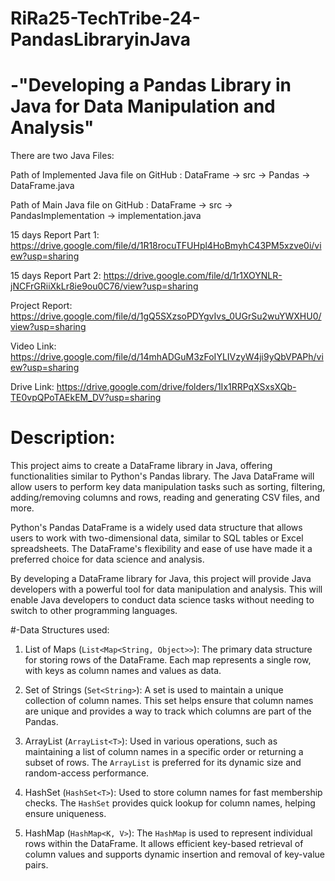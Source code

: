 # RiRa25-TechTribe-24-PandasLibraryinJava

# -"Developing a Pandas Library in Java for Data Manipulation and Analysis"

There are two Java Files:

Path of Implemented Java file on GitHub : DataFrame -> src -> Pandas -> DataFrame.java

Path of Main Java file on GitHub : DataFrame -> src -> PandasImplementation -> implementation.java

15 days Report Part 1: https://drive.google.com/file/d/1R18rocuTFUHpl4HoBmyhC43PM5xzve0i/view?usp=sharing

15 days Report Part 2: https://drive.google.com/file/d/1r1XOYNLR-jNCFrGRiiXkLr8ie9ou0C76/view?usp=sharing

Project Report: https://drive.google.com/file/d/1gQ5SXzsoPDYgvIvs_0UGrSu2wuYWXHU0/view?usp=sharing

Video Link: https://drive.google.com/file/d/14mhADGuM3zFoIYLIVzyW4ji9yQbVPAPh/view?usp=sharing

Drive Link: https://drive.google.com/drive/folders/1Ix1RRPqXSxsXQb-TE0vpQPoTAEkEM_DV?usp=sharing

# Description:

This project aims to create a DataFrame library in Java, offering functionalities similar to Python's Pandas library. The Java DataFrame will allow users to perform key data manipulation tasks such as sorting, filtering, adding/removing columns and rows, reading and generating CSV files, and more.

Python's Pandas DataFrame is a widely used data structure that allows users to work with two-dimensional data, similar to SQL tables or Excel spreadsheets. The DataFrame's flexibility and ease of use have made it a preferred choice for data science and analysis.

By developing a DataFrame library for Java, this project will provide Java developers with a powerful tool for data manipulation and analysis. This will enable Java developers to conduct data science tasks without needing to switch to other programming languages.

#-Data Structures used:

1.	List of Maps (`List<Map<String, Object>>`): The primary data structure for storing rows of the DataFrame. Each map represents a single row, with keys as column names and values as data.
  
2.	Set of Strings (`Set<String>`): A set is used to maintain a unique collection of column names. This set helps ensure that column names are unique and provides a way to track which columns are part of the Pandas.
   
3.	ArrayList (`ArrayList<T>`): Used in various operations, such as maintaining a list of column names in a specific order or returning a subset of rows. The `ArrayList` is preferred for its dynamic size and random-access performance.
   
4.	HashSet (`HashSet<T>`): Used to store column names for fast membership checks. The `HashSet` provides quick lookup for column names, helping ensure uniqueness.
   
5.	HashMap (`HashMap<K, V>`): The `HashMap` is used to represent individual rows within the DataFrame. It allows efficient key-based retrieval of column values and supports dynamic insertion and removal of key-value pairs.


